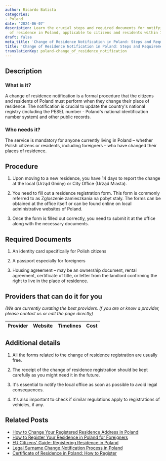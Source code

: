 ```yaml
---
author: Ricardo Batista
categories:
- Poland
date: '2024-06-07'
description: Learn the crucial steps and required documents for notifying a change
  of residence in Poland, applicable to citizens and residents within 14 days of moving.
draft: false
meta_title: 'Change of Residence Notification in Poland: Steps and Requirements'
title: 'Change of Residence Notification in Poland: Steps and Requirements'
translationKey: poland-change_of_residence_notification
---
```


## Description

### What is it?
A change of residence notification is a formal procedure that the citizens and residents of Poland must perform when they change their place of residence. The notification is crucial to update the country's national registry (including the PESEL number - Poland's national identification number system) and other public records.

### Who needs it?
The service is mandatory for anyone currently living in Poland – whether Polish citizens or residents, including foreigners – who have changed their places of residence.

## Procedure

1. Upon moving to a new residence, you have 14 days to report the change at the local (Urząd Gminy) or City Office (Urząd Miasta). 

2. You need to fill out a residence registration form. This form is commonly referred to as Zgłoszenie zamieszkania na pobyt stały. The forms can be obtained at the office itself or can be found online on local administrative websites of Poland.

3. Once the form is filled out correctly, you need to submit it at the office along with the necessary documents.

## Required Documents

1. An identity card specifically for Polish citizens 

2. A passport especially for foreigners

3. Housing agreement – may be an ownership document, rental agreement, certificate of title, or letter from the landlord confirming the right to live in the place of residence.

## Providers that can do it for you

_(We are currently curating the best providers. If you are or know a provider, please contact us or edit the page directly)_

| Provider        |     Website     |     Timelines    |       Cost      |
| :-------------: | :-------------: |  :-------------: | :-------------: |

## Additional details

1. All the forms related to the change of residence registration are usually free.

2. The receipt of the change of residence registration should be kept carefully as you might need it in the future.

3. It's essential to notify the local office as soon as possible to avoid legal consequences.

4. It's also important to check if similar regulations apply to registrations of vehicles, if any.


## Related Posts

- [How to Change Your Registered Residence Address in Poland](https://tramitit.com/guides/poland/change_of_registered_residence_address/)
- [How to Register Your Residence in Poland for Foreigners](https://tramitit.com/guides/poland/registering_the_residence_of_a_foreigner/)
- [EU Citizens' Guide: Registering Residence in Poland](https://tramitit.com/guides/poland/registration_of_residence_for_eu_citizens/)
- [Legal Surname Change Notification Process in Poland](https://tramitit.com/guides/poland/change_of_surname_notification/)
- [Certificate of Residence in Poland: How to Register](https://tramitit.com/guides/poland/certificate_of_registration_of_residence/)